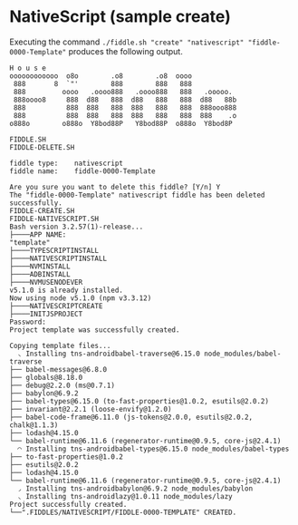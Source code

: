 NativeScript (sample create)
======

Executing the command `./fiddle.sh "create" "nativescript" "fiddle-0000-Template"` produces the following output.

    H o u s e
    oooooooooooo  o8o        .o8        .o8  oooo
     888       8  `"'        888        888   888
     888         oooo   .oooo888   .oooo888   888   .ooooo.
     888oooo8     888  d88   888  d88   888   888  d88   88b
     888          888  888   888  888   888   888  888ooo888
     888          888  888   888  888   888   888  888    .o
    o888o        o888o  Y8bod88P   Y8bod88P  o888o  Y8bod8P

    FIDDLE.SH
    FIDDLE-DELETE.SH

    fiddle type:	nativescript
    fiddle name:	fiddle-0000-Template

    Are you sure you want to delete this fiddle? [Y/n] Y
    The "fiddle-0000-Template" nativescript fiddle has been deleted successfully.
    FIDDLE-CREATE.SH
    FIDDLE-NATIVESCRIPT.SH
    Bash version 3.2.57(1)-release...
    ├────APP NAME:
    "template"
    ├────TYPESCRIPTINSTALL
    ├────NATIVESCRIPTINSTALL
    ├────NVMINSTALL
    ├────ADBINSTALL
    ├────NVMUSENODEVER
    v5.1.0 is already installed.
    Now using node v5.1.0 (npm v3.3.12)
    ├────NATIVESCRIPTCREATE
    ├────INITJSPROJECT
    Password:
    Project template was successfully created.

    Copying template files...
      ◟ Installing tns-androidbabel-traverse@6.15.0 node_modules/babel-traverse
    ├── babel-messages@6.8.0
    ├── globals@8.18.0
    ├── debug@2.2.0 (ms@0.7.1)
    ├── babylon@6.9.2
    ├── babel-types@6.15.0 (to-fast-properties@1.0.2, esutils@2.0.2)
    ├── invariant@2.2.1 (loose-envify@1.2.0)
    ├── babel-code-frame@6.11.0 (js-tokens@2.0.0, esutils@2.0.2, chalk@1.1.3)
    ├── lodash@4.15.0
    └── babel-runtime@6.11.6 (regenerator-runtime@0.9.5, core-js@2.4.1)
      ◠ Installing tns-androidbabel-types@6.15.0 node_modules/babel-types
    ├── to-fast-properties@1.0.2
    ├── esutils@2.0.2
    ├── lodash@4.15.0
    └── babel-runtime@6.11.6 (regenerator-runtime@0.9.5, core-js@2.4.1)
      ◞ Installing tns-androidbabylon@6.9.2 node_modules/babylon
      ◟ Installing tns-androidlazy@1.0.11 node_modules/lazy
    Project successfully created.
    └──".FIDDLES/NATIVESCRIPT/FIDDLE-0000-TEMPLATE" CREATED.
